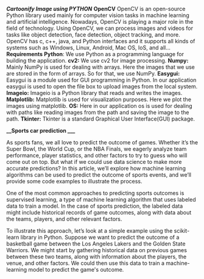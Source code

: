 **_Cartoonify Image using PYTHON_**
**OpenCV**
OpenCV is an open-source Python library used mainly for computer vision tasks in machine learning and artificial intelligence. Nowadays, OpenCV is playing a major role in the field of technology. Using OpenCV, we can process images and videos for tasks like object detection, face detection, object tracking, and more.
OpenCV has c, c++, java, and Python interfaces and it supports all kinds of systems such as Windows, Linux, Android, Mac OS, IoS, and all…
**Requirements**
**Python**: We use Python as a programming language for building the application.
**cv2:** We use cv2 for image processing.
**Numpy:** Mainly NumPy is used for dealing with arrays. Here the images that we use are stored in the form of arrays. So for that, we use NumPy.
**Easygui:** Easygui is a module used for GUI programming in Python. In our application easygui is used to open the file box to upload images from the local system.
**Imageio:** Imageio is a Python library that reads and writes the images.
**Matplotlib:** Matplotlib is used for visualization purposes. Here we plot the images using matplotlib.
**OS:** Here in our application os is used for dealing with paths like reading images from the path and saving the image to the path.
**Tkinter:** Tkinter is a standard Graphical User Interface(GUI) package.


**__Sports car prediction ___**

As sports fans, we all love to predict the outcome of games. Whether it’s the Super Bowl, the World Cup, or the NBA Finals, we eagerly analyze team performance, player statistics, and other factors to try to guess who will come out on top. But what if we could use data science to make more accurate predictions? In this article, we’ll explore how machine learning algorithms can be used to predict the outcome of sports events, and we’ll provide some code examples to illustrate the process.

One of the most common approaches to predicting sports outcomes is supervised learning, a type of machine learning algorithm that uses labeled data to train a model. In the case of sports prediction, the labeled data might include historical records of game outcomes, along with data about the teams, players, and other relevant factors.

To illustrate this approach, let’s look at a simple example using the scikit-learn library in Python. Suppose we want to predict the outcome of a basketball game between the Los Angeles Lakers and the Golden State Warriors. We might start by gathering historical data on previous games between these two teams, along with information about the players, the venue, and other factors. We could then use this data to train a machine-learning model to predict the game's outcome.
